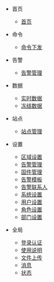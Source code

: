 - 首页
    - [首页](/首页/首页.md)  

- 命令
    - [命令下发](/命令/命令下发.md)

- 告警
    - [告警管理](/告警/告警管理.md)

- 数据
    - [实时数据](/数据/实时数据.md)
    - [冻结数据](/数据/冻结数据.md)

- 站点
    - [站点管理](/站点/站点管理.md)

- 设置
  - [区域设置](/系统设置/区域设置.md)  
  - [告警管理](/微信/告警管理.md)
  - [固件管理](/系统设置/固件管理.md)    
  - [告警模板](/系统设置/告警模板.md)
  - [告警联系人](/系统设置/告警联系人.md)
  - [系统设置](/系统设置/系统设置.md)
  - [用户设置](/系统设置/用户设置.md)
  - [角色设置](/系统设置/角色设置.md)
  - [部门设置](/系统设置/部门设置.md)

- 全局
    - [登录认证](/全局/登录认证.md)
    - [使用说明](/全局/使用说明.md)
    - [文件上传](/全局/文件上传.md)
    - [消息](/全局/消息.md)
    - [状态](/全局/状态.md)